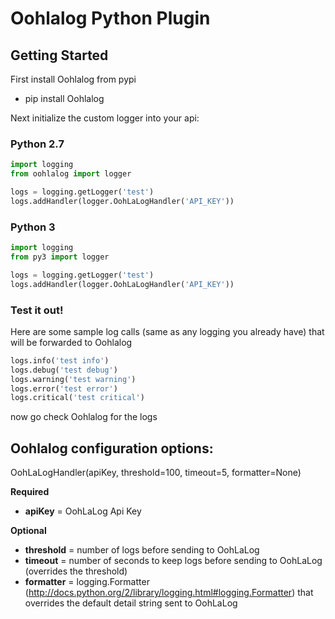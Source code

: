 Oohlalog Python Plugin
======================

## Getting Started

First install Oohlalog from pypi
* pip install Oohlalog

Next initialize the custom logger into your api:

### Python 2.7

```python
import logging
from oohlalog import logger

logs = logging.getLogger('test')
logs.addHandler(logger.OohLaLogHandler('API_KEY'))
```

### Python 3

```python
import logging
from py3 import logger

logs = logging.getLogger('test')
logs.addHandler(logger.OohLaLogHandler('API_KEY'))
```

### Test it out!

Here are some sample log calls (same as any logging you already have) that will be forwarded to Oohlalog

```python
logs.info('test info')
logs.debug('test debug')
logs.warning('test warning')
logs.error('test error')
logs.critical('test critical')
```

now go check Oohlalog for the logs

## Oohlalog configuration options:

OohLaLogHandler(apiKey, threshold=100, timeout=5, formatter=None)

__Required__

* __apiKey__ = OohLaLog Api Key

__Optional__
* __threshold__ = number of logs before sending to OohLaLog
* __timeout__ = number of seconds to keep logs before sending to OohLaLog (overrides the threshold)
* __formatter__ = logging.Formatter (http://docs.python.org/2/library/logging.html#logging.Formatter) that overrides the default detail string sent to OohLaLog
